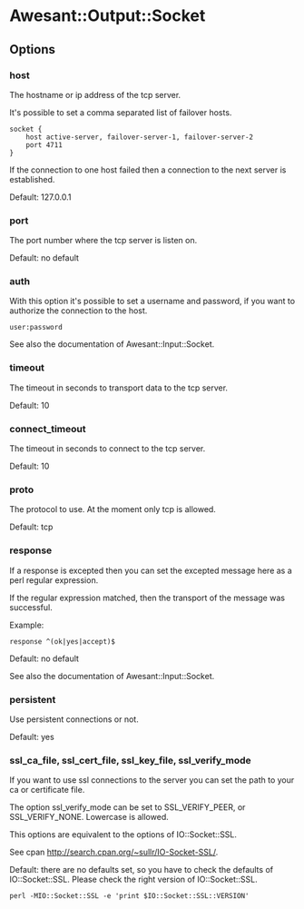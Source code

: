 # Awesant::Output::Socket

## Options

### host

The hostname or ip address of the tcp server.

It's possible to set a comma separated list of failover hosts.

    socket {
        host active-server, failover-server-1, failover-server-2
        port 4711
    }

If the connection to one host failed then a connection to the next server is established.

Default: 127.0.0.1

### port

The port number where the tcp server is listen on.

Default: no default

### auth

With this option it's possible to set a username and password, if you want to
authorize the connection to the host.

    user:password

See also the documentation of Awesant::Input::Socket.

### timeout

The timeout in seconds to transport data to the tcp server.

Default: 10

### connect_timeout

The timeout in seconds to connect to the tcp server.

Default: 10

### proto

The protocol to use. At the moment only tcp is allowed.

Default: tcp

### response

If a response is excepted then you can set the excepted message here as a perl regular expression.

If the regular expression matched, then the transport of the message was successful.

Example:

    response ^(ok|yes|accept)$

Default: no default

See also the documentation of Awesant::Input::Socket.

### persistent

Use persistent connections or not.

Default: yes

### ssl_ca_file, ssl_cert_file, ssl_key_file, ssl_verify_mode

If you want to use ssl connections to the server you can set the path to your ca or certificate file.

The option ssl_verify_mode can be set to SSL_VERIFY_PEER, or SSL_VERIFY_NONE. Lowercase is allowed.

This options are equivalent to the options of IO::Socket::SSL.

See cpan http://search.cpan.org/~sullr/IO-Socket-SSL/.

Default: there are no defaults set, so you have to check the defaults of IO::Socket::SSL.
Please check the right version of IO::Socket::SSL.

    perl -MIO::Socket::SSL -e 'print $IO::Socket::SSL::VERSION'

